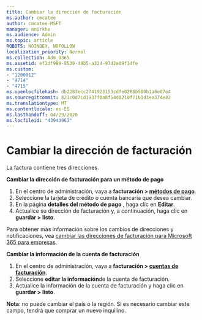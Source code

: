 ```yaml
---
title: Cambiar la dirección de facturación
ms.author: cmcatee
author: cmcatee-MSFT
manager: mnirkhe
ms.audience: Admin
ms.topic: article
ROBOTS: NOINDEX, NOFOLLOW
localization_priority: Normal
ms.collection: Adm_O365
ms.assetid: ef2df989-8539-48b5-a324-97d2e09f14fe
ms.custom:
- "1200012"
- "4714"
- "4715"
ms.openlocfilehash: db2283ecc2741923153cdfe0288b580b1a8e07e4
ms.sourcegitcommit: 821c0d7cd1937f0a8f54d0210f71b1d3ea374e82
ms.translationtype: MT
ms.contentlocale: es-ES
ms.lasthandoff: 04/29/2020
ms.locfileid: "43943963"
---
```

# <a name="change-your-billing-address"></a>Cambiar la dirección de facturación

La factura contiene tres direcciones.

**Cambiar la dirección de facturación para un método de pago**

1. En el centro de administración, vaya a **facturación > [métodos de pago](https://go.microsoft.com/fwlink/p/?linkid=2018806)**.
2. Seleccione la tarjeta de crédito o cuenta bancaria que desea cambiar.
3. En la página **detalles del método de pago** , haga clic en **Editar**.
4. Actualice su dirección de facturación y, a continuación, haga clic en **guardar > listo**.

Para obtener más información sobre los cambios de direcciones y notificaciones, vea [cambiar las direcciones de facturación para Microsoft 365 para empresas](https://docs.microsoft.com/microsoft-365/commerce/billing-and-payments/change-your-billing-addresses?view=o365-worldwide).

**Cambiar la información de la cuenta de facturación**

1. En el centro de administración, vaya a **facturación > [cuentas de facturación](https://admin.microsoft.com/Adminportal/Home?source=applauncher#/BillingAccounts/billing-accounts)**.
2. Seleccione **editar la información**de la cuenta de facturación.
3. Actualice la información de la cuenta de facturación y haga clic en **guardar > listo**.

**Nota**: no puede cambiar el país o la región. Si es necesario cambiar este campo, tendrá que comprar un nuevo inquilino.
